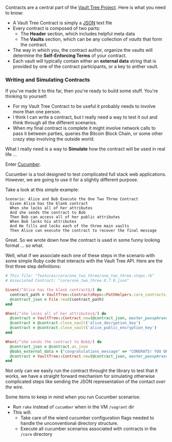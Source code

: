 Contracts are a central part of the [Vault Tree Project]. Here is what you
need to know:

* A Vault Tree Contract is simply a [JSON] text file
* Every contract is composed of two parts:
  - The **Header** section, which includes helpful meta data
  - The **Vaults** section, which can be any collection of _vaults_ that form the
    contract.
* The way in which you, the contract author, organize the vaults will determine the **Self-Enforcing Terms** of your contract.
* Each vault will typically contain either an **external data** string that is provided by one of the contract
  participants, or a key to anther vault.

### Writing and Simulating Contracts

If you've made it to this far, then you're ready to build some stuff. You're
thinking to yourself:

* For my Vault Tree Contract to be useful it probably needs to involve more than one person.
* I think I can write a contract, but I really need a way to test it out and think through all the different scenarios.
* When my final contract is complete it might involve network calls to pass it
  between parties, queries the Bitcoin Block Chain, or some other crazy step involving the outside world.

What I really need is a way to **Simulate** how the contract will be used in real life ...

Enter [Cucumber].

[Cucumber]: https://github.com/cucumber/cucumber

Cucumber is a tool designed to test complicated full stack web applications. However, we are going to use it for a slightly different purpose.

Take a look at this simple example:

```Gherkin
Scenario: Alice and Bob Execute the One Two Three Contract
  Given Alice has the blank contract
  When she locks all of her attributes
  And she sends the contract to Bob
  Then Bob can access all of her public attributes
  When Bob locks his attributes
  And He fills and locks each of the three main vaults
  Then Alice can execute the contract to recover the final message
```

Great. So we wrote down how the contract is used in some funny looking format  ... so what.

Well, what if we associate each one of these steps in the scenario with some simple Ruby code that interacts with the Vault Tree API. Here are the first three step definitions:

```Ruby
# This file: "features/core/one_two_three/one_two_three.steps.rb"
# Associated Contract: "core/one_two_three.0.7.0.json"

Given(/^Alice has the blank contract$/) do
  contract_path = VaultTree::ContractsRepo::PathHelpers.core_contracts('one_two_three.0.7.0.json')
  @contract_json = File.read(contract_path)
end

When(/^she locks all of her attributes$/) do
  @contract = VaultTree::Contract.new(@contract_json, master_passphrase: 'ALICE_SECURE_PASS', external_data: {})
  @contract = @contract.close_vault('alice_decryption_key')
  @contract = @contract.close_vault('alice_public_encryption_key')
end

When(/^she sends the contract to Bob$/) do
  @contract_json = @contract.as_json
  @bobs_external_data = {"congratulations_message" => "CONGRATS! YOU OPENED THE THIRD VAULT."}
  @contract = VaultTree::Contract.new(@contract_json, master_passphrase: 'BOB_SECURE_PASS', external_data: @bobs_external_data)
end
```

Not only can we easily run the contract throught the library to test that it
works, we have a straight forward mechanism for simulating otherwise complicated
steps like sending the JSON representation of the contact _over the wire_.

Some items to keep in mind when you run Cucumber scenarios:

* Run `rake` instead of `cucumber` when in the VM `/vagrant` dir
* This will:
  - Take care of the wierd cucumber configuration flags needed to handle the unconventional directory structure.
  - Execute all cucumber scenarios associated with contracts in the `/core` directory

[JSON]: http://www.json.org 
[Vault Tree Homepage]: http://www.vault-tree.org
[Vault Tree Project]: http://www.vault-tree.org


